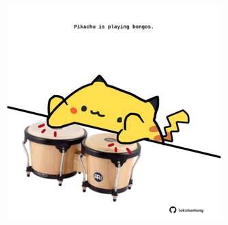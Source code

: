 <!-- built at 14/07/2024, 05:00:43 UTC -->
<p align="center">
  <img width="500" height="500" src="./ReadmeImage.svg">
</p>
